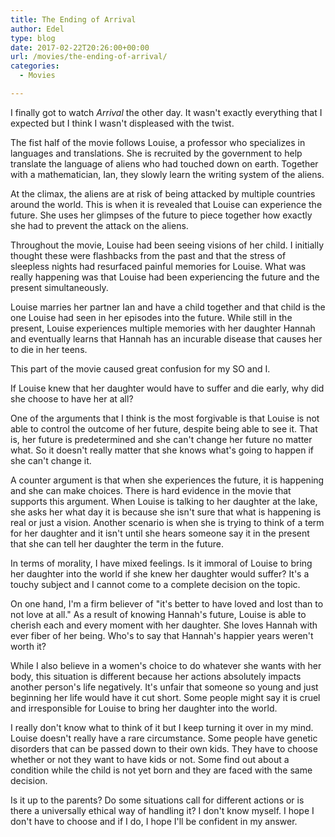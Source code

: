 ```yaml
---
title: The Ending of Arrival
author: Edel
type: blog
date: 2017-02-22T20:26:00+00:00
url: /movies/the-ending-of-arrival/
categories:
  - Movies

---
```

I finally got to watch _Arrival_ the other day. It wasn't exactly everything that I expected but I think I wasn't displeased with the twist.

The fist half of the movie follows Louise, a professor who specializes in languages and translations. She is recruited by the government to help translate the language of aliens who had touched down on earth. Together with a mathematician, Ian, they slowly learn the writing system of the aliens.

At the climax, the aliens are at risk of being attacked by multiple countries around the world. This is when it is revealed that Louise can experience the future. She uses her glimpses of the future to piece together how exactly she had to prevent the attack on the aliens.

Throughout the movie, Louise had been seeing visions of her child. I initially thought these were flashbacks from the past and that the stress of sleepless nights had resurfaced painful memories for Louise. What was really happening was that Louise had been experiencing the future and the present simultaneously.

Louise marries her partner Ian and have a child together and that child is the one Louise had seen in her episodes into the future. While still in the present, Louise experiences multiple memories with her daughter Hannah and eventually learns that Hannah has an incurable disease that causes her to die in her teens.

This part of the movie caused great confusion for my SO and I.

If Louise knew that her daughter would have to suffer and die early, why did she choose to have her at all?

One of the arguments that I think is the most forgivable is that Louise is not able to control the outcome of her future, despite being able to see it. That is, her future is predetermined and she can't change her future no matter what. So it doesn't really matter that she knows what's going to happen if she can't change it.

A counter argument is that when she experiences the future, it is happening and she can make choices. There is hard evidence in the movie that supports this argument. When Louise is talking to her daughter at the lake, she asks her what day it is because she isn't sure that what is happening is real or just a vision. Another scenario is when she is trying to think of a term for her daughter and it isn't until she hears someone say it in the present that she can tell her daughter the term in the future.

In terms of morality, I have mixed feelings. Is it immoral of Louise to bring her daughter into the world if she knew her daughter would suffer? It's a touchy subject and I cannot come to a complete decision on the topic.

On one hand, I'm a firm believer of "it's better to have loved and lost than to not love at all." As a result of knowing Hannah's future, Louise is able to cherish each and every moment with her daughter. She loves Hannah with ever fiber of her being. Who's to say that Hannah's happier years weren't worth it?

While I also believe in a women's choice to do whatever she wants with her body, this situation is different because her actions absolutely impacts another person's life negatively. It's unfair that someone so young and just beginning her life would have it cut short. Some people might say it is cruel and irresponsible for Louise to bring her daughter into the world.

I really don't know what to think of it but I keep turning it over in my mind. Louise doesn't really have a rare circumstance. Some people have genetic disorders that can be passed down to their own kids. They have to choose whether or not they want to have kids or not. Some find out about a condition while the child is not yet born and they are faced with the same decision.

Is it up to the parents? Do some situations call for different actions or is there a universally ethical way of handling it? I don't know myself. I hope I don't have to choose and if I do, I hope I'll be confident in my answer.